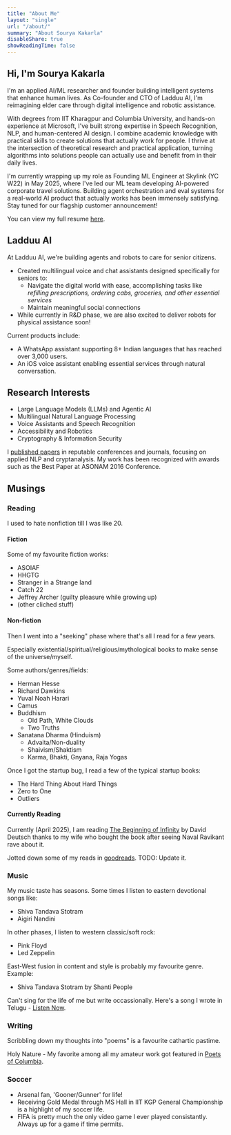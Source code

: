 ```yaml
---
title: "About Me"
layout: "single"
url: "/about/"
summary: "About Sourya Kakarla"
disableShare: true
showReadingTime: false
---
```


## Hi, I'm Sourya Kakarla

I'm an applied AI/ML researcher and founder building intelligent systems that enhance human lives. As Co-founder and CTO of Ladduu AI, I'm reimagining elder care through digital intelligence and robotic assistance.

With degrees from IIT Kharagpur and Columbia University, and hands-on experience at Microsoft, I've built strong expertise in Speech Recognition, NLP, and human-centered AI design. I combine academic knowledge with practical skills to create solutions that actually work for people. I thrive at the intersection of theoretical research and practical application, turning algorithms into solutions people can actually use and benefit from in their daily lives.

I'm currently wrapping up my role as Founding ML Engineer at Skylink (YC W22) in May 2025, where I've led our ML team developing AI-powered corporate travel solutions. Building agent orchestration and eval systems for a real-world AI product that actually works has been immensely satisfying. Stay tuned for our flagship customer announcement!

You can view my full resume [here](/resume/).

## Ladduu AI

At Ladduu AI, we're building agents and robots to care for senior citizens.
- Created multilingual voice and chat assistants designed specifically for seniors to:
  - Navigate the digital world with ease, accomplishing tasks like *refilling prescriptions, ordering cabs, groceries, and other essential services*
  - Maintain meaningful social connections
- While currently in R&D phase, we are also excited to deliver robots for physical assistance soon!

Current products include:
- A WhatsApp assistant supporting 8+ Indian languages that has reached over 3,000 users.
- An iOS voice assistant enabling essential services through natural conversation.

## Research Interests
- Large Language Models (LLMs) and Agentic AI
- Multilingual Natural Language Processing 
- Voice Assistants and Speech Recognition
- Accessibility and Robotics
- Cryptography & Information Security

I [published papers](https://scholar.google.com/citations?user=iW7jiUcAAAAJ&hl=en&oi=ao) in reputable conferences and journals, focusing on applied NLP and cryptanalysis. My work has been recognized with awards such as the Best Paper at ASONAM 2016 Conference.
## Musings

### Reading
I used to hate nonfiction till I was like 20.

#### Fiction
Some of my favourite fiction works:
- ASOIAF
- HHGTG
- Stranger in a Strange land
- Catch 22
- Jeffrey Archer (guilty pleasure while growing up)
- (other cliched stuff)

#### Non-fiction

Then I went into a "seeking" phase where that's all I read for a few years.

Especially existential/spiritual/religious/mythological books to make sense of the universe/myself.

Some authors/genres/fields:
- Herman Hesse
- Richard Dawkins
- Yuval Noah Harari
- Camus
- Buddhism
  - Old Path, White Clouds
  - Two Truths
- Sanatana Dharma (Hinduism)
  - Advaita/Non-duality
  - Shaivism/Shaktism
  - Karma, Bhakti, Gnyana, Raja Yogas

Once I got the startup bug, I read a few of the typical startup books:
- The Hard Thing About Hard Things
- Zero to One
- Outliers

#### Currently Reading
Currently (April 2025), I am reading [The Beginning of Infinity](https://www.goodreads.com/book/show/10483171-the-beginning-of-infinity) by David Deutsch thanks to my wife who bought the book after seeing Naval Ravikant rave about it.

Jotted down some of my reads in [goodreads](https://www.goodreads.com/user/show/181795910-sourya-kakarla). TODO: Update it.

### Music
My music taste has seasons. Some times I listen to eastern devotional songs like:
- Shiva Tandava Stotram
- Aigiri Nandini

In other phases, I listen to western classic/soft rock:
- Pink Floyd
- Led Zeppelin

East-West fusion in content and style is probably my favourite genre. Example:
- Shiva Tandava Stotram by Shanti People

Can't sing for the life of me but write occassionally. Here's a song I wrote in Telugu - [Listen Now](https://drive.google.com/file/d/1RjKHg9MKsVm6f_K1Gg07jCecss4b0id7/view?usp=sharing).

### Writing

Scribbling down my thoughts into "poems" is a favourite cathartic pastime.

Holy Nature - My favorite among all my amateur work got featured in [Poets of Columbia](https://issuu.com/poetsofcolumbia/docs/poets_of_columbia_issue_one/12).

### Soccer
- Arsenal fan, 'Gooner/Gunner' for life!
- Receiving Gold Medal through MS Hall in IIT KGP General Championship is a highlight of my soccer life.
- FIFA is pretty much the only video game I ever played consistantly. Always up for a game if time permits.

